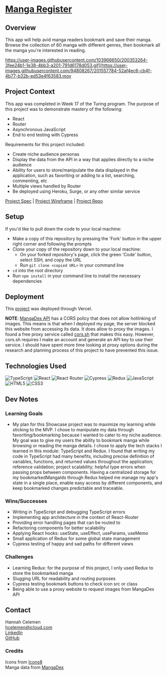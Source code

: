 # [Manga Register](https://github.com/ohClaire/Manga-Register)

## Overview
This app will help avid manga readers bookmark and save their manga. Browse the collection of 60 manga with different genres, then bookmark all the manga you're interested in reading.

https://user-images.githubusercontent.com/103966650/200353264-3fee24b1-1e38-4bb3-a201-791d6178d053.gif](https://user-images.githubusercontent.com/94808267/201557784-52af4ec6-cb4f-4b77-b32b-ed53e4f63583.mov


## Project Context

This app was completed in Week 17 of the Turing program. The purpose of this project was to demonstrate mastery of the following:
- React
- Router
- Asynchronous JavaScript
- End to end testing with Cypress

Requirements for this project included:
- Create niche audience personas 
- Display the data from the API in a way that applies directly to a niche audience
- Ability for users to store/manipulate the data displayed in the application, such as favoriting or adding to a list, searching, commenting, etc
- Multiple views handled by Router
- Be deployed using Heroku, Surge, or any other similar service


[Project Spec](https://frontend.turing.edu/projects/module-3/showcase.html) | [Project Wireframe](https://www.figma.com/file/tIuRIM9rb6eq8gWRGrhr07/Showcase-Solo-Proj?node-id=0%3A1) | [Project Repo](https://github.com/ohClaire/Manga-Register)

## Setup
If you'd like to pull down the code to your local machine:

- Make a copy of this repository by pressing the 'Fork' button in the upper right corner and following the prompts
- Clone your copy of the repository down to your local machine:
  - On your forked repository's page, click the green 'Code' button, select SSH, and copy the URL
  - Run `git clone <copied URL>` in your command line
- `cd` into the root directory
- Run `npm install` in your command line to install the necessary dependencies

## Deployment
This [project](https://manga-register.vercel.app/) was deployed through Vercel.

**NOTE**: [MangaDex API](https://api.mangadex.org/docs/guide/get-chapters/#request-3) has a CORS policy that does not allow hotlinking of images. This means is that when I deployed my page, the server blocked this website from accessing its data. It does allow to proxy the images. I found a free proxy service called [cors.sh](https://cors.sh/) that makes this easy. However, cors.sh requires I make an account and generate an API key to use their service. I should have spent more time looking at proxy options during the research and planning process of this project to have prevented this issue.

## Technologies Used
![TypeScript](https://img.shields.io/badge/TypeScript-007ACC?style=for-the-badge&logo=typescript&logoColor=white)
![React](https://img.shields.io/badge/React-20232A?style=for-the-badge&logo=react&logoColor=61DAFB)
![React Router](https://img.shields.io/badge/React_Router-CA4245?style=for-the-badge&logo=react-router&logoColor=white)
![Cypress](https://img.shields.io/badge/Cypress-17202C?style=for-the-badge&logo=cypress&logoColor=white)
![Redux](https://img.shields.io/badge/Redux-593D88?style=for-the-badge&logo=redux&logoColor=white)
![JavaScript](https://img.shields.io/badge/javascript-%23323330.svg?style=for-the-badge&logo=javascript&logoColor=%23F7DF1E)
![HTML5](https://img.shields.io/badge/html5-%23E34F26.svg?style=for-the-badge&logo=html5&logoColor=white)
![CSS3](https://img.shields.io/badge/css3-%231572B6.svg?style=for-the-badge&logo=css3&logoColor=white)

## Dev Notes
### Learning Goals
- My plan for this Showcase project was to maximize my learning while sticking to the MVP. I chose to manipulate my data through favoriting/bookmarking because I wanted to cater to my niche audience. My goal was to give my users the ability to bookmark manga while browsing or reading the manga details. I chose to apply the tech stacks I learned in this module: TypeScript and Redux. I found that writing my code in TypeScript had many benefits, including precise definition of variables, functions, and returned values throughout the application; reference validation; project scalability; helpful type errors when passing props between components. Having a centralized storage for my bookmarkedMangaIds through Redux helped me manage my app's state in a single place, enable easy access by different components, and keep bookmarked changes predictable and traceable.  

### Wins/Successes
- Writing in TypeScript and debugging TypeScript errors
- Implementing app architecture in the context of React-Router
- Providing error handling pages that can be routed to
- Refactoring components for better scalability
- Applying React hooks: useState, useEffect, useParams, useMemo
- Small application of Redux for some global state management
- Cypress testing of happy and sad paths for different views

### Challenges
- Learning Redux: for the purpose of this project, I only used Redux to store the bookmarked manga
- Slugging URL for readability and routing purposes 
- Cypress testing bookmark buttons to check icon src or class
- Being able to use a proxy website to request images from MangaDex API

## Contact
Hannah Celemen<br>
hcelemen@icloud.com<br>
[LinkedIn](https://www.linkedin.com/in/hannah-celemen/)<br>
[GitHub](https://github.com/ohClaire)

### Credits
Icons from [Icons8](https://icons8.com/)<br>
Manga data from [MangaDex](https://api.mangadex.org/docs/)

